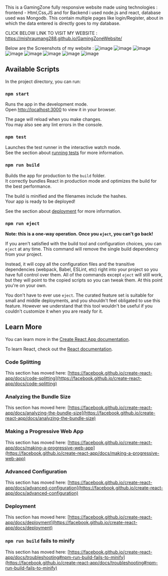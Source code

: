This is a GamingZone fully responsive website made using technologies : frontend - Html,Css,JS and for Backend i used node.js and react, database used was Mongodb.
This contain multiple pages like login/Register, about in which the data entered is directly goes to my database.

CLICK BELOW LINK TO VISIT MY WEBSITE :
https://mishraumang288.github.io/GamingZoneWebsite/

Below are the Screenshots of my website :
![image](https://user-images.githubusercontent.com/71564678/216480499-f72a537e-2f71-4c03-935c-4018ca861e7d.png)
![image](https://user-images.githubusercontent.com/71564678/216469748-c0bf84b9-42eb-49c7-b7e3-ab8f5468373d.png)
![image](https://user-images.githubusercontent.com/71564678/216469876-c05a8de2-757c-4064-a4b6-3b465da844ef.png)
![image](https://user-images.githubusercontent.com/71564678/216469932-743b9291-5c24-455d-9fe2-ddb77a03cd6a.png)
![image](https://user-images.githubusercontent.com/71564678/216470212-22ac52e2-7f9e-47fa-ab0a-8a2d728fb4a6.png)
![image](https://user-images.githubusercontent.com/71564678/216480278-cb457a02-89bd-4d0f-a596-b5c97fbf61ca.png)
![image](https://user-images.githubusercontent.com/71564678/216480363-9a50899a-f96d-4316-90a9-e7b244036146.png)
![image](https://user-images.githubusercontent.com/71564678/216480406-4e76f821-8f15-4424-9d59-3e7902c4884b.png)



## Available Scripts

In the project directory, you can run:

### `npm start`

Runs the app in the development mode.\
Open [http://localhost:3000](http://localhost:3000) to view it in your browser.

The page will reload when you make changes.\
You may also see any lint errors in the console.

### `npm test`

Launches the test runner in the interactive watch mode.\
See the section about [running tests](https://facebook.github.io/create-react-app/docs/running-tests) for more information.

### `npm run build`

Builds the app for production to the `build` folder.\
It correctly bundles React in production mode and optimizes the build for the best performance.

The build is minified and the filenames include the hashes.\
Your app is ready to be deployed!

See the section about [deployment](https://facebook.github.io/create-react-app/docs/deployment) for more information.

### `npm run eject`

**Note: this is a one-way operation. Once you `eject`, you can't go back!**

If you aren't satisfied with the build tool and configuration choices, you can `eject` at any time. This command will remove the single build dependency from your project.

Instead, it will copy all the configuration files and the transitive dependencies (webpack, Babel, ESLint, etc) right into your project so you have full control over them. All of the commands except `eject` will still work, but they will point to the copied scripts so you can tweak them. At this point you're on your own.

You don't have to ever use `eject`. The curated feature set is suitable for small and middle deployments, and you shouldn't feel obligated to use this feature. However we understand that this tool wouldn't be useful if you couldn't customize it when you are ready for it.

## Learn More

You can learn more in the [Create React App documentation](https://facebook.github.io/create-react-app/docs/getting-started).

To learn React, check out the [React documentation](https://reactjs.org/).

### Code Splitting

This section has moved here: [https://facebook.github.io/create-react-app/docs/code-splitting](https://facebook.github.io/create-react-app/docs/code-splitting)

### Analyzing the Bundle Size

This section has moved here: [https://facebook.github.io/create-react-app/docs/analyzing-the-bundle-size](https://facebook.github.io/create-react-app/docs/analyzing-the-bundle-size)

### Making a Progressive Web App

This section has moved here: [https://facebook.github.io/create-react-app/docs/making-a-progressive-web-app](https://facebook.github.io/create-react-app/docs/making-a-progressive-web-app)

### Advanced Configuration

This section has moved here: [https://facebook.github.io/create-react-app/docs/advanced-configuration](https://facebook.github.io/create-react-app/docs/advanced-configuration)

### Deployment

This section has moved here: [https://facebook.github.io/create-react-app/docs/deployment](https://facebook.github.io/create-react-app/docs/deployment)

### `npm run build` fails to minify

This section has moved here: [https://facebook.github.io/create-react-app/docs/troubleshooting#npm-run-build-fails-to-minify](https://facebook.github.io/create-react-app/docs/troubleshooting#npm-run-build-fails-to-minify)
